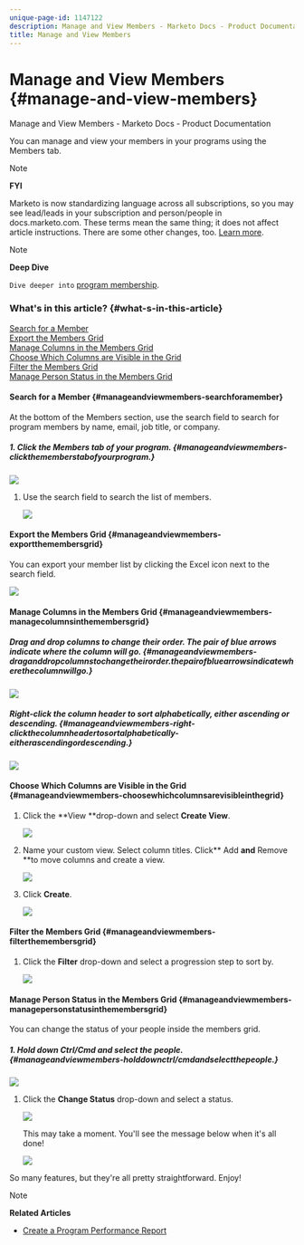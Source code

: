```yaml
---
unique-page-id: 1147122
description: Manage and View Members - Marketo Docs - Product Documentation
title: Manage and View Members
---
```


# Manage and View Members {#manage-and-view-members}

Manage and View Members - Marketo Docs - Product Documentation

You can manage and view your members in your programs using the Members tab.

>[!NOTE]
>
>**FYI**
>
>Marketo is now standardizing language across all subscriptions, so you may see lead/leads in your subscription and person/people in docs.marketo.com. These terms mean the same thing; it does not affect article instructions. There are some other changes, too. [Learn more](http://docs.marketo.com/display/DOCS/Updates+to+Marketo+Terminology).

>[!NOTE]
>
>**Deep Dive**
>
>`Dive deeper into` [program membership](../../../../../welcome-to-marketo-docs/product-docs/core-marketo-concepts/programs/creating-programs/understanding-program-membership.md).

### What's in this article? {#what-s-in-this-article}

[Search for a Member](#manageandviewmembers-searchforamember)  
[Export the Members Grid](#manageandviewmembers-exportthemembersgrid)  
[Manage Columns in the Members Grid](#manageandviewmembers-managecolumnsinthemembersgrid)  
[Choose Which Columns are Visible in the Grid](#manageandviewmembers-choosewhichcolumnsarevisibleinthegrid)  
[Filter the Members Grid](#manageandviewmembers-filterthemembersgrid)  
[Manage Person Status in the Members Grid](#manageandviewmembers-managepersonstatusinthemembersgrid)

#### Search for a Member {#manageandviewmembers-searchforamember}

At the bottom of the Members section, use the search field to search for program members by name, email, job title, or company.

##### 1. Click the Members tab of your program. {#manageandviewmembers-clickthememberstabofyourprogram.}

![](assets/image2014-10-1-16-3a0-3a29.png)

1. Use the search field to search the list of members.

   ![](assets/image2014-10-1-16-3a7-3a20.png)

#### Export the Members Grid {#manageandviewmembers-exportthemembersgrid}

You can export your member list by clicking the Excel icon next to the search field.

![](assets/image2014-10-1-16-3a9-3a55.png)

#### Manage Columns in the Members Grid {#manageandviewmembers-managecolumnsinthemembersgrid}

##### Drag and drop columns to change their order. The pair of blue arrows indicate where the column will go.  {#manageandviewmembers-draganddropcolumnstochangetheirorder.thepairofbluearrowsindicatewherethecolumnwillgo.}

![](assets/image2014-10-1-16-3a25-3a30.png)

##### Right-click the column header to sort alphabetically, either ascending or descending.  {#manageandviewmembers-right-clickthecolumnheadertosortalphabetically-eitherascendingordescending.}

![](assets/image2014-10-1-17-3a3-3a28.png)

#### Choose Which Columns are Visible in the Grid {#manageandviewmembers-choosewhichcolumnsarevisibleinthegrid}

1. Click the **View **drop-down and select **Create View**.

   ![](assets/image2014-10-1-16-3a32-3a43.png)

1. Name your custom view. Select column titles. Click** Add **and** Remove **to move columns and create a view.

   ![](assets/image2014-10-1-16-3a36-3a52.png)

1. Click **Create**.

   ![](assets/image2014-10-1-16-3a38-3a7.png)

#### Filter the Members Grid  {#manageandviewmembers-filterthemembersgrid}

1. Click the **Filter** drop-down and select a progression step to sort by.

   ![](assets/image2014-10-1-16-3a42-3a4.png)

#### Manage Person Status in the Members Grid {#manageandviewmembers-managepersonstatusinthemembersgrid}

You can change the status of your people inside the members grid.

##### 1. Hold down Ctrl/Cmd and select the people.  {#manageandviewmembers-holddownctrl/cmdandselectthepeople.}

![](assets/image2014-10-1-16-3a44-3a27.png)

1. Click the **Change Status** drop-down and select a status.

   ![](assets/image2014-10-1-16-3a47-3a45.png)

   This may take a moment. You'll see the message below when it's all done! 

   ![](assets/changestatusconfirm.png)

So many features, but they're all pretty straightforward. Enjoy!

>[!NOTE]
>
>**Related Articles**
>
>* [Create a Program Performance Report](../../../../../welcome-to-marketo-docs/product-docs/core-marketo-concepts/programs/program-performance-report/create-a-program-performance-report.md)
>

